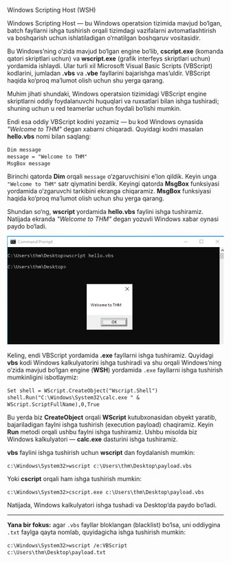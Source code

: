 Windows Scripting Host (WSH)

Windows Scripting Host — bu Windows operatsion tizimida mavjud bo‘lgan, batch fayllarni ishga tushirish orqali tizimdagi vazifalarni avtomatlashtirish va boshqarish uchun ishlatiladigan o‘rnatilgan boshqaruv vositasidir.

Bu Windows’ning o‘zida mavjud bo‘lgan engine bo‘lib, **cscript.exe** (komanda qatori skriptlari uchun) va **wscript.exe** (grafik interfeys skriptlari uchun) yordamida ishlaydi. Ular turli xil Microsoft Visual Basic Scripts (VBScript) kodlarini, jumladan **.vbs** va **.vbe** fayllarini bajarishga mas’uldir. VBScript haqida ko‘proq ma’lumot olish uchun shu yerga qarang.

Muhim jihati shundaki, Windows operatsion tizimidagi VBScript engine skriptlarni oddiy foydalanuvchi huquqlari va ruxsatlari bilan ishga tushiradi; shuning uchun u red teamerlar uchun foydali bo‘lishi mumkin.

Endi esa oddiy VBScript kodini yozamiz — bu kod Windows oynasida *"Welcome to THM"* degan xabarni chiqaradi. Quyidagi kodni masalan **hello.vbs** nomi bilan saqlang:

```vbscript
Dim message
message = "Welcome to THM"
MsgBox message
```

Birinchi qatorda **Dim** orqali `message` o‘zgaruvchisini e’lon qildik. Keyin unga `"Welcome to THM"` satr qiymatini berdik. Keyingi qatorda **MsgBox** funksiyasi yordamida o‘zgaruvchi tarkibini ekranga chiqaramiz. **MsgBox** funksiyasi haqida ko‘proq ma’lumot olish uchun shu yerga qarang.

Shundan so‘ng, **wscript** yordamida **hello.vbs** faylini ishga tushiramiz. Natijada ekranda *"Welcome to THM"* degan yozuvli Windows xabar oynasi paydo bo‘ladi.

![](https://raw.githubusercontent.com/akhatkulov/weaponization/refs/heads/main/Windows%20Scripting%20Host/Windows%20Scripting%20Host.png)

Keling, endi VBScript yordamida **.exe** fayllarni ishga tushiramiz. Quyidagi **vbs** kodi Windows kalkulyatorini ishga tushiradi va shu orqali Windows’ning o‘zida mavjud bo‘lgan engine (**WSH**) yordamida `.exe` fayllarni ishga tushirish mumkinligini isbotlaymiz:

```vbscript
Set shell = WScript.CreateObject("Wscript.Shell")
shell.Run("C:\Windows\System32\calc.exe " & WScript.ScriptFullName),0,True
```

Bu yerda biz **CreateObject** orqali **WScript** kutubxonasidan obyekt yaratib, bajariladigan faylni ishga tushirish (execution payload) chaqiramiz. Keyin **Run** metodi orqali ushbu faylni ishga tushiramiz. Ushbu misolda biz Windows kalkulyatori — **calc.exe** dasturini ishga tushiramiz.

**vbs** faylini ishga tushirish uchun **wscript** dan foydalanish mumkin:

```
c:\Windows\System32>wscript c:\Users\thm\Desktop\payload.vbs
```

Yoki **cscript** orqali ham ishga tushirish mumkin:

```
c:\Windows\System32>cscript.exe c:\Users\thm\Desktop\payload.vbs
```

Natijada, Windows kalkulyatori ishga tushadi va Desktop’da paydo bo‘ladi.

---

**Yana bir fokus:** agar `.vbs` fayllar bloklangan (blacklist) bo‘lsa, uni oddiygina `.txt` faylga qayta nomlab, quyidagicha ishga tushirish mumkin:

```
c:\Windows\System32>wscript /e:VBScript c:\Users\thm\Desktop\payload.txt
```
